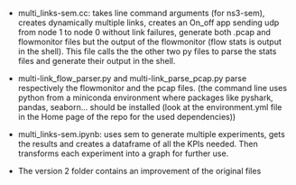 - multi_links-sem.cc: takes line command arguments (for ns3-sem), creates dynamically multiple links, creates an On_off app sending udp from node 1 to node 0 without link failures, generate both .pcap and flowmonitor files but the output of the flowmonitor (flow stats is output in the shell). This file calls the the other two py files to parse the stats files and generate their output in the shell. 
- multi-link_flow_parser.py and multi-link_parse_pcap.py parse respectively the flowmonitor and the pcap files. (the command line uses python from a miniconda environment where packages like pyshark, pandas, seaborn... should be installed (look at the environment.yml file in the Home page of the repo for the used dependencies))
- multi_links-sem.ipynb: uses sem to generate multiple experiments, gets the results and creates a dataframe of all the KPIs needed. Then transforms each experiment into a graph for further use.

-   The version 2 folder contains an improvement of the original files

